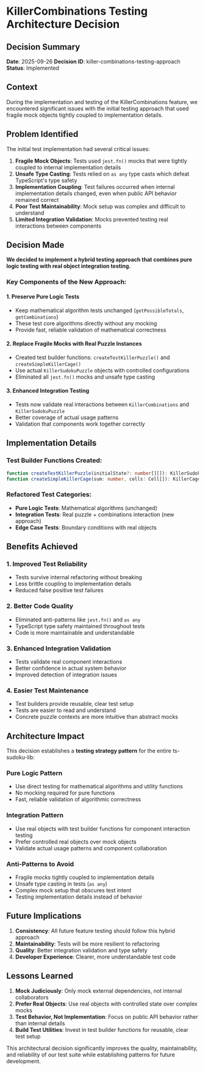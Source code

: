 # KillerCombinations Testing Architecture Decision

## Decision Summary

**Date**: 2025-09-26
**Decision ID**: killer-combinations-testing-approach
**Status**: Implemented

## Context

During the implementation and testing of the KillerCombinations feature, we encountered significant issues with the initial testing approach that used fragile mock objects tightly coupled to implementation details.

## Problem Identified

The initial test implementation had several critical issues:

1. **Fragile Mock Objects**: Tests used `jest.fn()` mocks that were tightly coupled to internal implementation details
2. **Unsafe Type Casting**: Tests relied on `as any` type casts which defeat TypeScript's type safety
3. **Implementation Coupling**: Test failures occurred when internal implementation details changed, even when public API behavior remained correct
4. **Poor Test Maintainability**: Mock setup was complex and difficult to understand
5. **Limited Integration Validation**: Mocks prevented testing real interactions between components

## Decision Made

**We decided to implement a hybrid testing approach that combines pure logic testing with real object integration testing.**

### Key Components of the New Approach:

#### 1. **Preserve Pure Logic Tests**
- Keep mathematical algorithm tests unchanged (`getPossibleTotals`, `getCombinations`)
- These test core algorithms directly without any mocking
- Provide fast, reliable validation of mathematical correctness

#### 2. **Replace Fragile Mocks with Real Puzzle Instances**
- Created test builder functions: `createTestKillerPuzzle()` and `createSimpleKillerCage()`
- Use actual `KillerSudokuPuzzle` objects with controlled configurations
- Eliminated all `jest.fn()` mocks and unsafe type casting

#### 3. **Enhanced Integration Testing**
- Tests now validate real interactions between `KillerCombinations` and `KillerSudokuPuzzle`
- Better coverage of actual usage patterns
- Validation that components work together correctly

## Implementation Details

### Test Builder Functions Created:
```typescript
function createTestKillerPuzzle(initialState?: number[][]): KillerSudokuPuzzle
function createSimpleKillerCage(sum: number, cells: Cell[]): KillerCage
```

### Refactored Test Categories:
- **Pure Logic Tests**: Mathematical algorithms (unchanged)
- **Integration Tests**: Real puzzle + combinations interaction (new approach)
- **Edge Case Tests**: Boundary conditions with real objects

## Benefits Achieved

### 1. **Improved Test Reliability**
- Tests survive internal refactoring without breaking
- Less brittle coupling to implementation details
- Reduced false positive test failures

### 2. **Better Code Quality**
- Eliminated anti-patterns like `jest.fn()` and `as any`
- TypeScript type safety maintained throughout tests
- Code is more maintainable and understandable

### 3. **Enhanced Integration Validation**
- Tests validate real component interactions
- Better confidence in actual system behavior
- Improved detection of integration issues

### 4. **Easier Test Maintenance**
- Test builders provide reusable, clear test setup
- Tests are easier to read and understand
- Concrete puzzle contexts are more intuitive than abstract mocks

## Architecture Impact

This decision establishes a **testing strategy pattern** for the entire ts-sudoku-lib:

### **Pure Logic Pattern**
- Use direct testing for mathematical algorithms and utility functions
- No mocking required for pure functions
- Fast, reliable validation of algorithmic correctness

### **Integration Pattern**
- Use real objects with test builder functions for component interaction testing
- Prefer controlled real objects over mock objects
- Validate actual usage patterns and component collaboration

### **Anti-Patterns to Avoid**
- Fragile mocks tightly coupled to implementation details
- Unsafe type casting in tests (`as any`)
- Complex mock setup that obscures test intent
- Testing implementation details instead of behavior

## Future Implications

1. **Consistency**: All future feature testing should follow this hybrid approach
2. **Maintainability**: Tests will be more resilient to refactoring
3. **Quality**: Better integration validation and type safety
4. **Developer Experience**: Clearer, more understandable test code

## Lessons Learned

1. **Mock Judiciously**: Only mock external dependencies, not internal collaborators
2. **Prefer Real Objects**: Use real objects with controlled state over complex mocks
3. **Test Behavior, Not Implementation**: Focus on public API behavior rather than internal details
4. **Build Test Utilities**: Invest in test builder functions for reusable, clear test setup

This architectural decision significantly improves the quality, maintainability, and reliability of our test suite while establishing patterns for future development.